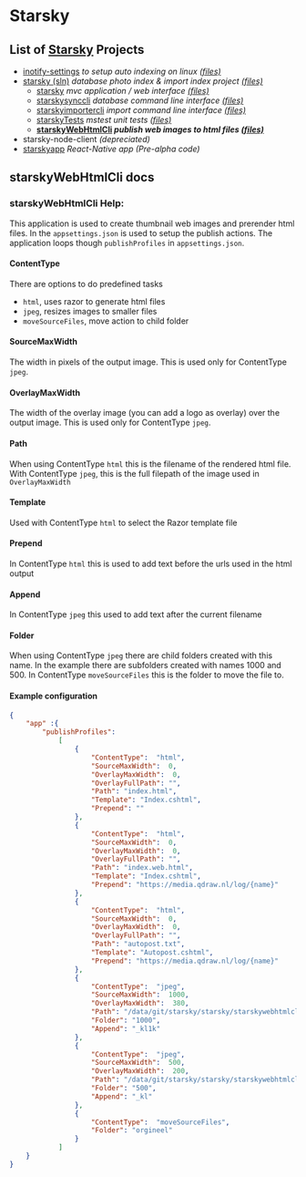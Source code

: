# Starsky
## List of [Starsky](../../readme.md) Projects
 - [inotify-settings](../../inotify-settings/readme.md) _to setup auto indexing on linux [(files)](../../inotify-settings)_
 - [starsky (sln)](../../starsky/readme.md) _database photo index & import index project [(files)](../../starsky)_
   - [starsky](../../starsky/starsky/readme.md)  _mvc application / web interface [(files)](../../starsky/starsky)_
   - [starskysynccli](../../starsky/starskysynccli/readme.md)  _database command line interface [(files)](../../starsky/starskysynccli)_
   - [starskyimportercli](../../starsky/starskyimportercli/readme.md)  _import command line interface [(files)](../../starsky/starskyimportercli)_
   - [starskyTests](../../starsky/starskyTests/readme.md)  _mstest unit tests [(files)](../../starsky/starskyTests)_
   - __[starskyWebHtmlCli](../../starsky/starskywebhtmlcli/readme.md)  _publish web images to html files [(files)](../../starsky/starskywebhtmlcli)___
 - starsky-node-client  _(depreciated)_
 - [starskyapp](../../starskyapp) _React-Native app (Pre-alpha code)_

## starskyWebHtmlCli docs

### starskyWebHtmlCli Help:

This application is used to create thumbnail web images and prerender html files.
In the `appsettings.json` is used to setup the publish actions.
The application loops though `publishProfiles` in `appsettings.json`.
 
#### ContentType
There are options to do predefined tasks
- `html`, uses razor to generate html files
- `jpeg`, resizes images to smaller files
- `moveSourceFiles`, move action to child folder

#### SourceMaxWidth
The width in pixels of the output image. This is used only for ContentType `jpeg`.

#### OverlayMaxWidth
The width of the overlay image (you can add a logo as overlay) over the output image.
This is used only for ContentType `jpeg`.

#### Path
When using ContentType `html` this is the filename of the rendered html file.
With ContentType `jpeg`, this is the full filepath of the image used in `OverlayMaxWidth` 

#### Template
Used with ContentType `html` to select the Razor template file

#### Prepend
In ContentType `html` this is used to add text before the urls used in the html output

#### Append
In ContentType `jpeg` this used to add text after the current filename

#### Folder
When using ContentType `jpeg` there are child folders created with this name. 
In the example there are subfolders created with names 1000 and 500.
In ContentType `moveSourceFiles` this is the folder to move the file to.


#### Example configuration
```json
{
    "app" :{
        "publishProfiles":
            [
                {
                    "ContentType":  "html",
                    "SourceMaxWidth":  0,
                    "OverlayMaxWidth":  0,
                    "OverlayFullPath": "",
                    "Path": "index.html",
                    "Template": "Index.cshtml",
                    "Prepend": ""
                },
                {
                    "ContentType":  "html",
                    "SourceMaxWidth":  0,
                    "OverlayMaxWidth":  0,
                    "OverlayFullPath": "",
                    "Path": "index.web.html",
                    "Template": "Index.cshtml",
                    "Prepend": "https://media.qdraw.nl/log/{name}"
                },
                {
                    "ContentType":  "html",
                    "SourceMaxWidth":  0,
                    "OverlayMaxWidth":  0,
                    "OverlayFullPath": "",
                    "Path": "autopost.txt",
                    "Template": "Autopost.cshtml",
                    "Prepend": "https://media.qdraw.nl/log/{name}"
                },
                {
                    "ContentType":  "jpeg",
                    "SourceMaxWidth":  1000,
                    "OverlayMaxWidth":  380,
                    "Path": "/data/git/starsky/starsky/starskywebhtmlcli/EmbeddedViews/qdrawlarge.png",
                    "Folder": "1000",
                    "Append": "_kl1k"
                },
                {
                    "ContentType":  "jpeg",
                    "SourceMaxWidth":  500,
                    "OverlayMaxWidth":  200,
                    "Path": "/data/git/starsky/starsky/starskywebhtmlcli/EmbeddedViews/qdrawsmall.png",
                    "Folder": "500",
                    "Append": "_kl"
                },
                {
                    "ContentType":  "moveSourceFiles",
                    "Folder": "orgineel"
                }
            ]
    }
}
```